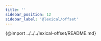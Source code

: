 ```yaml
---
title: ''
sidebar_position: 12
sidebar_label: '@lexical/offset'
---
```


{@import ../../../lexical-offset/README.md}
